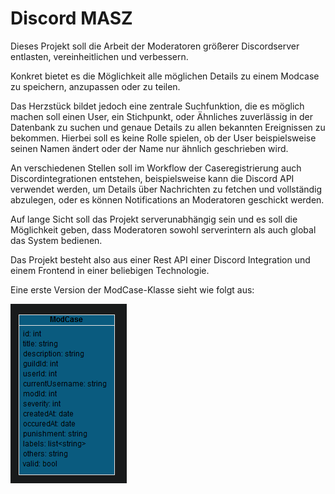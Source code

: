 # Discord MASZ

Dieses Projekt soll die Arbeit der Moderatoren größerer Discordserver entlasten, vereinheitlichen und verbessern. 

Konkret bietet es die Möglichkeit alle möglichen Details zu einem Modcase zu speichern, anzupassen oder zu teilen.

Das Herzstück bildet jedoch eine zentrale Suchfunktion, die es möglich machen soll einen User, ein Stichpunkt, oder Ähnliches zuverlässig in der Datenbank zu suchen und genaue Details zu allen bekannten Ereignissen zu bekommen. Hierbei soll es keine Rolle spielen, ob der User beispielsweise seinen Namen ändert oder der Name nur ähnlich geschrieben wird.

An verschiedenen Stellen soll im Workflow der Caseregistrierung auch Discordintegrationen entstehen, beispielsweise kann die Discord API verwendet werden, um Details über Nachrichten zu fetchen und vollständig abzulegen, oder es können Notifications an Moderatoren geschickt werden.

Auf lange Sicht soll das Projekt serverunabhängig sein und es soll die Möglichkeit geben, dass Moderatoren sowohl serverintern als auch global das System bedienen.

Das Projekt besteht also aus einer Rest API einer Discord Integration und einem Frontend in einer beliebigen Technologie.

Eine erste Version der ModCase-Klasse sieht wie folgt aus:

![uml picture](./uml.png)
